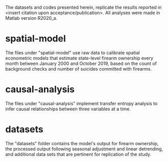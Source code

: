 The datasets and codes presented herein, replicate the results reported in <insert citation upon acceptance/publication>. All analyses were made in Matlab version R2020_a.

# spatial-model
The files under "spatial-model" use raw data to calibrate spatial econometric models that estimate state-level firearm ownership every month between January 2000 and October 2019, based on the count of background checks and number of suicides committed with firearms.

# causal-analysis
The files under "causal-analysis" implement transfer entropy analysis to infer causal relationships between three variables at a time.

# datasets
The "datasets" folder contains the model's output for firearm ownership, the processed output following seasonal adjustment and linear detrending, and additional data sets that are pertinent for replication of the study.


